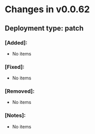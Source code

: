 # Changes in v0.0.62

## Deployment type: patch

### [Added]: 

<ul>
  <li>No items</li>
</ul>

### [Fixed]: 

<ul>
  <li>No items</li>
</ul>

### [Removed]: 

<ul>
  <li>No items</li>
</ul>

### [Notes]: 

<ul>
  <li>No items</li>
</ul>

